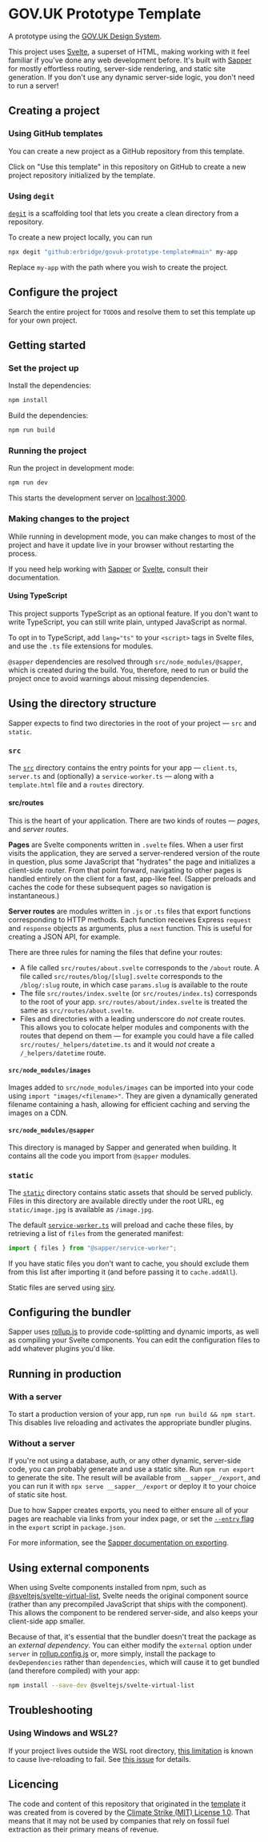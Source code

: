 <!-- TODO: Replace this heading with your project name -->

# GOV.UK Prototype Template

A prototype using the
[GOV.UK Design System](https://design-system.service.gov.uk/).

This project uses [Svelte](https://svelte.dev/), a superset of HTML, making
working with it feel familiar if you've done any web development before. It's
built with [Sapper](https://sapper.svelte.dev/) for mostly effortless routing,
server-side rendering, and static site generation. If you don't use any dynamic
server-side logic, you don't need to run a server!

<!-- TODO: Delete from here... -->

## Creating a project

### Using GitHub templates

You can create a new project as a GitHub repository from this template.

Click on "Use this template" in this repository on GitHub to create a new
project repository initialized by the template.

### Using `degit`

[`degit`](https://github.com/Rich-Harris/degit) is a scaffolding tool that lets
you create a clean directory from a repository.

To create a new project locally, you can run

```bash
npx degit "github:erbridge/govuk-prototype-template#main" my-app
```

Replace `my-app` with the path where you wish to create the project.

## Configure the project

Search the entire project for `TODO`s and resolve them to set this template up
for your own project.

<!-- TODO: ...to here -->

## Getting started

### Set the project up

Install the dependencies:

```bash
npm install
```

Build the dependencies:

```bash
npm run build
```

### Running the project

Run the project in development mode:

```bash
npm run dev
```

This starts the development server on [localhost:3000](http://localhost:3000).

### Making changes to the project

While running in development mode, you can make changes to most of the project
and have it update live in your browser without restarting the process.

If you need help working with [Sapper](https://sapper.svelte.dev/) or
[Svelte](https://svelte.dev/), consult their documentation.

#### Using TypeScript

This project supports TypeScript as an optional feature. If you don't want to
write TypeScript, you can still write plain, untyped JavaScript as normal.

To opt in to TypeScript, add `lang="ts"` to your `<script>` tags in Svelte
files, and use the `.ts` file extensions for modules.

`@sapper` dependencies are resolved through `src/node_modules/@sapper`, which is
created during the build. You, therefore, need to run or build the project once
to avoid warnings about missing dependencies.

## Using the directory structure

Sapper expects to find two directories in the root of your project — `src` and
`static`.

### `src`

The [`src`](src) directory contains the entry points for your app — `client.ts`,
`server.ts` and (optionally) a `service-worker.ts` — along with a
`template.html` file and a `routes` directory.

#### src/routes

This is the heart of your application. There are two kinds of routes — _pages_,
and _server routes_.

**Pages** are Svelte components written in `.svelte` files. When a user first
visits the application, they are served a server-rendered version of the route
in question, plus some JavaScript that "hydrates" the page and initializes a
client-side router. From that point forward, navigating to other pages is
handled entirely on the client for a fast, app-like feel. (Sapper preloads and
caches the code for these subsequent pages so navigation is instantaneous.)

**Server routes** are modules written in `.js` or `.ts` files that export
functions corresponding to HTTP methods. Each function receives Express
`request` and `response` objects as arguments, plus a `next` function. This is
useful for creating a JSON API, for example.

There are three rules for naming the files that define your routes:

- A file called `src/routes/about.svelte` corresponds to the `/about` route. A
  file called `src/routes/blog/[slug].svelte` corresponds to the `/blog/:slug`
  route, in which case `params.slug` is available to the route
- The file `src/routes/index.svelte` (or `src/routes/index.ts`) corresponds to
  the root of your app. `src/routes/about/index.svelte` is treated the same as
  `src/routes/about.svelte`.
- Files and directories with a leading underscore do _not_ create routes. This
  allows you to colocate helper modules and components with the routes that
  depend on them — for example you could have a file called
  `src/routes/_helpers/datetime.ts` and it would _not_ create a
  `/_helpers/datetime` route.

#### `src/node_modules/images`

Images added to `src/node_modules/images` can be imported into your code using
`import "images/<filename>"`. They are given a dynamically generated filename
containing a hash, allowing for efficient caching and serving the images on a
CDN.

#### `src/node_modules/@sapper`

This directory is managed by Sapper and generated when building. It contains all
the code you import from `@sapper` modules.

### `static`

The [`static`](static) directory contains static assets that should be served
publicly. Files in this directory are available directly under the root URL, eg
`static/image.jpg` is available as `/image.jpg`.

The default [`service-worker.ts`](src/service-worker.ts) will preload and cache
these files, by retrieving a list of `files` from the generated manifest:

```ts
import { files } from "@sapper/service-worker";
```

If you have static files you don't want to cache, you should exclude them from
this list after importing it (and before passing it to `cache.addAll`).

Static files are served using [sirv](https://github.com/lukeed/sirv).

## Configuring the bundler

Sapper uses [rollup.js](https://rollupjs.org/guide/en/) to provide
code-splitting and dynamic imports, as well as compiling your Svelte components.
You can edit the configuration files to add whatever plugins you'd like.

## Running in production

### With a server

To start a production version of your app, run `npm run build && npm start`.
This disables live reloading and activates the appropriate bundler plugins.

### Without a server

If you're not using a database, auth, or any other dynamic, server-side code,
you can probably generate and use a static site. Run `npm run export` to
generate the site. The result will be available from `__sapper__/export`, and
you can run it with `npx serve __sapper__/export` or deploy it to your choice of
static site host.

Due to how Sapper creates exports, you need to either ensure all of your pages
are reachable via links from your index page, or set the
[`--entry` flag](https://sapper.svelte.dev/docs#How_it_works) in the `export`
script in `package.json`.

For more information, see the
[Sapper documentation on exporting](https://sapper.svelte.dev/docs#Exporting).

## Using external components

When using Svelte components installed from npm, such as
[@sveltejs/svelte-virtual-list](https://github.com/sveltejs/svelte-virtual-list),
Svelte needs the original component source (rather than any precompiled
JavaScript that ships with the component). This allows the component to be
rendered server-side, and also keeps your client-side app smaller.

Because of that, it's essential that the bundler doesn't treat the package as an
_external dependency_. You can either modify the `external` option under
`server` in [rollup.config.js](rollup.config.js) or, more simply, install the
package to `devDependencies` rather than `dependencies`, which will cause it to
get bundled (and therefore compiled) with your app:

```bash
npm install --save-dev @sveltejs/svelte-virtual-list
```

## Troubleshooting

### Using Windows and WSL2?

If your project lives outside the WSL root directory,
[this limitation](https://github.com/microsoft/WSL/issues/4169) is known to
cause live-reloading to fail. See
[this issue](https://github.com/sveltejs/sapper/issues/1150) for details.

## Licencing

The code and content of this repository that originated in the
[template](https://github.com/erbridge/govuk-prototype-template) it was created
from is covered by the
[Climate Strike (MIT) License 1.0](https://github.com/erbridge/govuk-prototype-template/blob/main/LICENCE).
That means that it may not be used by companies that rely on fossil fuel
extraction as their primary means of revenue.
